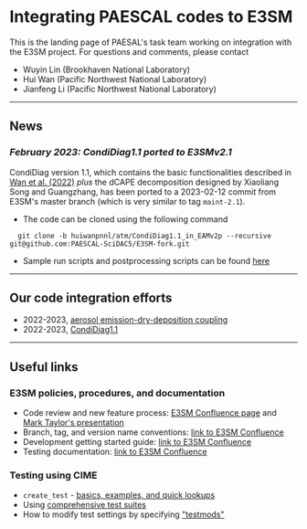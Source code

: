 # Integrating PAESCAL codes to E3SM

This is the landing page of PAESAL's task team working on integration with the E3SM project. For questions and comments, please contact

- Wuyin Lin (Brookhaven National Laboratory)
- Hui Wan (Pacific Northwest National Laboratory)
- Jianfeng Li (Pacific Northwest National Laboratory)

---

## News

### *February 2023: CondiDiag1.1 ported to E3SMv2.1*

  CondiDiag version 1.1, which contains the basic functionalities described in [Wan et al. (2022)](https://gmd.copernicus.org/articles/15/3205/2022/) *plus* the dCAPE decomposition designed by Xiaoliang Song and Guangzhang, has been ported to a 2023-02-12 commit from E3SM's master branch (which is very similar to tag `maint-2.1`).

  - The code can be cloned using the following command
```
  git clone -b huiwanpnnl/atm/CondiDiag1.1_in_EAMv2p --recursive git@github.com:PAESCAL-SciDAC5/E3SM-fork.git
``` 
  - Sample run scripts and postprocessing scripts can be found [here](2022-2023_CondiDiag/2023_v2p/scripts/)

---
## Our code integration efforts

- 2022-2023, [aerosol emission-dry-deposition coupling](2022-2023_aero_emis_drydep_coupling/aero_emis_drydep_coupling_notes.md)
- 2022-2023, [CondiDiag1.1](2022-2023_CondiDiag/)


---
## Useful links

### E3SM policies, procedures, and documentation

- Code review and new feature process: [E3SM Confluence page](https://acme-climate.atlassian.net/wiki/spaces/DOC/pages/3438608385/E3SM+Code+Review+and+New+Feature+Process) and [Mark Taylor's presentation](https://www.youtube.com/watch?v=08iD2wGuVDg)
- Branch, tag, and version name conventions: [link to E3SM Confluence](https://acme-climate.atlassian.net/wiki/spaces/DOC/pages/2523172/Branch+Tag+and+Version+name+conventions)
- Development getting started guide: [link to E3SM Confluence](https://acme-climate.atlassian.net/wiki/spaces/DOC/pages/1868455/Development+Getting+Started+Guide)
- Testing documentation: [link to E3SM Confluence](https://acme-climate.atlassian.net/wiki/spaces/DOC/pages/17006925/Testing)

### Testing using CIME

- `create_test` - [basics, examples, and quick lookups](info/doc_create_test.md)
- Using [comprehensive test suites](info/doc_e3sm_test_suites.md)
- How to modify test settings by specifying ["testmods"](info/doc_testmods.md) 

